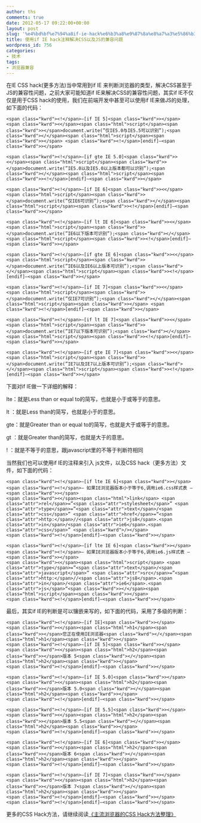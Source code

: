 ```yaml
---
author: ths
comments: true
date: 2012-05-17 09:22:00+00:00
layout: post
slug: '%e4%bd%bf%e7%94%a8if-ie-hack%e6%b3%a8%e9%87%8a%e8%a7%a3%e5%86%b3css%e4%bb%a5%e5%8f%8ajs%e7%9a%84%e5%85%bc%e5%ae%b9%e9%97%ae%e9%a2%98'
title: 使用if IE hack注释解决CSS以及JS的兼容问题
wordpress_id: 756
categories:
- 技术
tags:
- 浏览器兼容
---
```






在IE CSS hack(更多方法)当中常用到if IE 来判断浏览器的类型，解决CSS甚至于JS的兼容性问题，之前大家可能知道if IE来解决CSS的兼容性问题，其实if IE不仅仅是用于CSS hack的使用，我们在前端开发中甚至可以使用if IE来做JS的处理，如下面的代码：




    
    <span class="kwrd"><!</span>–[if IE 5]<span class="kwrd">></span> <span class="kwrd"><</span><span class="html">script</span><span class="kwrd">></span>document.write(”仅IE5.0与IE5.5可以识别”);<span class="kwrd"></</span><span class="html">script</span><span class="kwrd">></span> <span class="kwrd"><!</span>[endif]–<span class="kwrd">></span>
    
    <span class="kwrd"><!</span>–[if gte IE 5.0]<span class="kwrd">><</span><span class="html">script</span><span class="kwrd">></span>document.write(”IE5.0以及IE5.0以上版本都可以识别”);<span class="kwrd"></</span><span class="html">script</span><span class="kwrd">><!</span>[endif]–<span class="kwrd">></span>
    
    <span class="kwrd"><!</span>–[if IE 6]<span class="kwrd">><</span><span class="html">script</span><span class="kwrd">></span>document.write(”仅IE6可识别”);<span class="kwrd"></</span><span class="html">script</span><span class="kwrd">><!</span>[endif]–<span class="kwrd">></span>
    
    <span class="kwrd"><!</span>–[if lt IE 6]<span class="kwrd">><</span><span class="html">script</span><span class="kwrd">></span>document.write(”IE6以下版本可识别”);<span class="kwrd"></</span><span class="html">script</span><span class="kwrd">><!</span>[endif]–<span class="kwrd">></span>
    
    <span class="kwrd"><!</span>–[if gte IE 6]<span class="kwrd">><</span><span class="html">script</span><span class="kwrd">></span>document.write(”IE6以及IE6以上版本可识别”);<span class="kwrd"></</span><span class="html">script</span><span class="kwrd">><!</span>[endif]–<span class="kwrd">></span>
    
    <span class="kwrd"><!</span>–[if IE 7]<span class="kwrd">><</span><span class="html">script</span><span class="kwrd">></span>document.write(”仅IE7可识别”);<span class="kwrd"></</span><span class="html">script</span><span class="kwrd">></span> <span class="kwrd"><!</span>[endif]–<span class="kwrd">></span>
    
    <span class="kwrd"><!</span>–[if lt IE 7]<span class="kwrd">><</span><span class="html">script</span><span class="kwrd">></span>document.write(”IE7以下版本可识别”);<span class="kwrd"></</span><span class="html">script</span><span class="kwrd">><!</span>[endif]–<span class="kwrd">></span>
    
    <span class="kwrd"><!</span>–[if gte IE 7]<span class="kwrd">><</span><span class="html">script</span><span class="kwrd">></span>document.write(”IE7以及IE7以上版本可识别”);<span class="kwrd"></</span><span class="html">script</span><span class="kwrd">><!</span>[endif]–<span class="kwrd">></span>
    






  
下面对if IE做一下详细的解释：





lte：就是Less than or equal to的简写，也就是小于或等于的意思。





lt ：就是Less than的简写，也就是小于的意思。





gte：就是Greater than or equal to的简写，也就是大于或等于的意思。





gt ：就是Greater than的简写，也就是大于的意思。





! ：就是不等于的意思，跟javascript里的不等于判断符相同





当然我们也可以使用if IE的注释来引入 js文件，以及CSS hack（更多方法）文件，如下面的代码：




    
    <span class="kwrd"><!</span>–[if lte IE 6]<span class="kwrd">></span>
    <span class="kwrd"><!</span>– 如果IE浏览器版本小于等于6,调用ie6.css样式表 –<span class="kwrd">></span>
    <span class="kwrd"><</span><span class="html">link</span> <span class="attr">rel</span>=”<span class="attr">stylesheet</span>” <span class="attr">type</span>=”<span class="attr">text</span>/<span class="attr">css</span>” <span class="attr">href</span>=“<span class="attr">http:</span>//<span class="attr">js8</span>.<span class="attr">in</span>/<span class="attr">ie6</span>.<span class="attr">css</span>” <span class="kwrd">/></span>
    <span class="kwrd"><!</span>[endif]–<span class="kwrd">></span>
    
    <span class="kwrd"><!</span>–[if lte IE 6]<span class="kwrd">></span>
    <span class="kwrd"><!</span>– 如果IE浏览器版本小于等于6,调用ie6.js样式表 –<span class="kwrd">></span>
    <span class="kwrd"><</span><span class="html">script</span> <span class="attr">type</span>=”<span class="attr">text</span>/<span class="attr">javascript</span>” <span class="attr">src</span>=”<span class="attr">http:</span>//<span class="attr">js8</span>.<span class="attr">in</span>/<span class="attr">ie6</span>.<span class="attr">js</span>“<span class="kwrd">></</span><span class="html">script</span><span class="kwrd">></span>
    <span class="kwrd"><!</span>[endif]–<span class="kwrd">></span>
    






  
最后，其实if IE的判断是可以镶嵌来写的，如下面的代码，采用了多级的判断：




    
    <span class="kwrd"><!</span>–[if IE]<span class="kwrd">></span>
    <span class="kwrd"><</span><span class="html">h1</span><span class="kwrd">></span>您正在使用IE浏览器<span class="kwrd"></</span><span class="html">h1</span><span class="kwrd">></span>
    <span class="kwrd"><!</span>–[if IE 5]<span class="kwrd">></span>
    <span class="kwrd"><</span><span class="html">h2</span><span class="kwrd">></span>版本 5<span class="kwrd"></</span><span class="html">h2</span><span class="kwrd">></span>
    <span class="kwrd"><!</span>[endif]–<span class="kwrd">></span>
    
    <span class="kwrd"><!</span>–[if IE 5.0]<span class="kwrd">></span>
    <span class="kwrd"><</span><span class="html">h2</span><span class="kwrd">></span>版本 5.0<span class="kwrd"></</span><span class="html">h2</span><span class="kwrd">></span>
    <span class="kwrd"><!</span>[endif]–<span class="kwrd">></span>
    
    <span class="kwrd"><!</span>–[if IE 5.5]<span class="kwrd">></span>
    <span class="kwrd"><</span><span class="html">h2</span><span class="kwrd">></span>版本 5.5<span class="kwrd"></</span><span class="html">h2</span><span class="kwrd">></span>
    <span class="kwrd"><!</span>[endif]–<span class="kwrd">></span>
    
    <span class="kwrd"><!</span>–[if IE 6]<span class="kwrd">></span>
    <span class="kwrd"><</span><span class="html">h2</span><span class="kwrd">></span>版本 6<span class="kwrd"></</span><span class="html">h2</span><span class="kwrd">></span>
    <span class="kwrd"><!</span>[endif]–<span class="kwrd">></span>
    
    <span class="kwrd"><!</span>–[if IE 7]<span class="kwrd">></span>
    <span class="kwrd"><</span><span class="html">h2</span><span class="kwrd">></span>版本 7<span class="kwrd"></</span><span class="html">h2</span><span class="kwrd">></span>
    <span class="kwrd"><!</span>[endif]–<span class="kwrd">></span>
    <span class="kwrd"><!</span>[endif]–<span class="kwrd">></span>
    
    



更多的CSS Hack方法，请继续阅读[《主流浏览器的CSS Hack方法整理》](http://js8.in/382.html)




